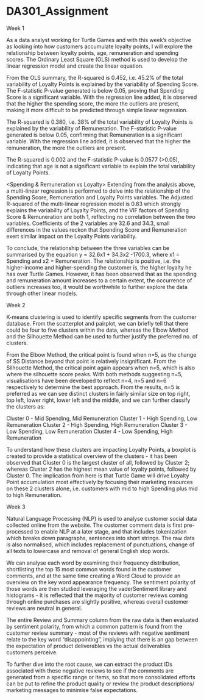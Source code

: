 # DA301_Assignment

Week 1

As a data analyst working for Turtle Games and with this week’s objective as looking into how customers accumulate loyalty points, I will explore the relationship between loyalty points, age, remuneration and spending scores. The Ordinary Least Square (OLS) method is used to develop the linear regression model and create the linear equation.

<Spending vs Loyalty> From the OLS summary, the R-squared is 0.452, i.e. 45.2% of the total variability of Loyalty Points is explained by the variability of Spending Score. The F-statistic P-value generated is below 0.05, proving that Spending Score is a significant variable. With the regression line added, it is observed that the higher the spending score, the more the outliers are present, making it more difficult to be predicted through simple linear regression.

<Remuneration vs Loyalty> The R-squared is 0.380, i.e. 38% of the total variability of Loyalty Points is explained by the variability of Remuneration. The F-statistic P-value generated is below 0.05, confirming that Remuneration is a significant variable. With the regression line added, it is observed that the higher the remuneration, the more the outliers are present.

<Age vs Loyalty> The R-squared is 0.002 and the F-statistic P-value is 0.0577 (>0.05), indicating that age is not a significant variable to explain the total variability of Loyalty Points.

<Spending & Remuneration vs Loyalty> Extending from the analysis above, a multi-linear regression is performed to delve into the relationship of the Spending Score, Remuneration and Loyalty Points variables. The Adjusted R-squared of the multi-linear regression model is 0.83 which strongly explains the variability of Loyalty Points, and the VIF factors of Spending Score & Remuneration are both 1, reflecting no correlation between the two variables. Coefficients of the 2 variables are 32.6 and 34.3, small differences in the values reckon that Spending Score and Remuneration exert similar impact on the Loyalty Points variability.

To conclude, the relationship between the three variables can be summarised by the equation y = 32.6x1 + 34.3x2 -1700.3, where x1 = Spending and x2 = Remuneration. The relationship is positive, i.e. the higher-income and higher-spending the customer is, the higher loyalty he has over Turtle Games. However, it has been observed that as the spending and remuneration amount increases to a certain extent, the occurrence of outliers increases too, it would be worthwhile to further explore the data through other linear models.




Week 2

K-means clustering is used to identify specific segments from the customer database. From the scatterplot and pairplot, we can briefly tell that there could be four to five clusters within the data, whereas the Elbow Method and the Silhouette Method can be used to further justify the preferred no. of clusters.

From the Elbow Method, the critical point is found when n=5, as the change of SS Distance beyond that point is relatively insignificant. From the Silhouette Method, the critical point again appears when n=5, which is also where the silhouette score peaks. With both methods suggesting n=5, visualisations have been developed to reflect n=4, n=5 and n=6 respectively to determine the best approach. From the results, n=5 is preferred as we can see distinct clusters in fairly similar size on top right, top left, lower right, lower left and the middle, and we can further classify the clusters as:

Cluster 0 - Mid Spending, Mid Remuneration
Cluster 1 - High Spending, Low Remuneration
Cluster 2 - High Spending, High Remuneration
Cluster 3 - Low Spending, Low Remuneration
Cluster 4 - Low Spending, High Remuneration

To understand how these clusters are impacting Loyalty Points, a boxplot is created to provide a statistical overview of the clusters - it has been observed that Cluster 0 is the largest cluster of all, followed by Cluster 2; whereas Cluster 2 has the highest mean value of loyalty points, followed by Cluster 0. The implication from here is that Turtle Game will drive Loyalty Point accumulation most effectively by focusing their marketing resources on these 2 clusters alone, i.e. customers with mid to high Spending plus mid to high Remuneration.


Week 3

Natural Language Processing (NLP) is used to analyse customer social data collected online from the website. The customer comment data is first pre-processed to enable NLP at a later stage, and that includes tokenization which breaks down paragraphs, sentences into short strings. The raw data is also normalised, which includes replacement of punctuations, change of all texts to lowercase and removal of general English stop words. 

We can analyse each word by examining their frequency distribution, shortlisting the top 15 most common words found in the customer comments, and at the same time creating a Word Cloud to provide an overview on the key word appearance frequency. The sentiment polarity of those words are then studied leveraging the vaderSentiment library and histograms - it is reflected that the majority of customer reviews coming through online purchases are slightly positive, whereas overall customer reviews are neutral in general.

The entire Review and Summary column from the raw data is then evaluated by sentiment polarity, from which a common pattern is found from the customer review summary - most of the reviews with negative sentiment relate to the key word “disappointing”, implying that there is an gap between the expectation of product deliverables vs the actual deliverables customers perceive.

To further dive into the root cause, we can extract the product IDs associated with these negative reviews to see if the comments are generated from a specific range or items, so that more consolidated efforts can be put to refine the product quality or review the product descriptions/ marketing messages to minimise false expectations.
